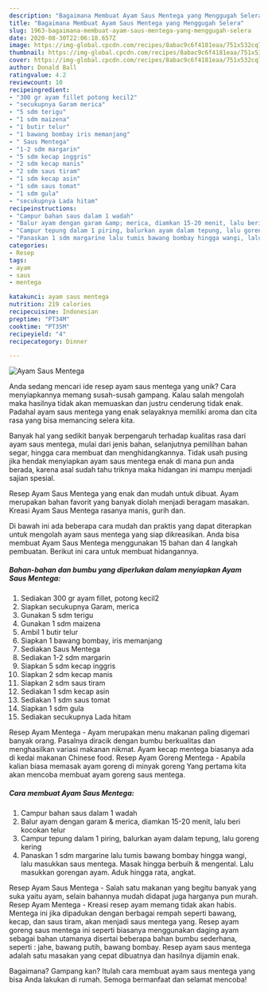 ```yaml
---
description: "Bagaimana Membuat Ayam Saus Mentega yang Menggugah Selera"
title: "Bagaimana Membuat Ayam Saus Mentega yang Menggugah Selera"
slug: 1963-bagaimana-membuat-ayam-saus-mentega-yang-menggugah-selera
date: 2020-08-30T22:06:18.657Z
image: https://img-global.cpcdn.com/recipes/8abac9c6f4181eaa/751x532cq70/ayam-saus-mentega-foto-resep-utama.jpg
thumbnail: https://img-global.cpcdn.com/recipes/8abac9c6f4181eaa/751x532cq70/ayam-saus-mentega-foto-resep-utama.jpg
cover: https://img-global.cpcdn.com/recipes/8abac9c6f4181eaa/751x532cq70/ayam-saus-mentega-foto-resep-utama.jpg
author: Donald Ball
ratingvalue: 4.2
reviewcount: 10
recipeingredient:
- "300 gr ayam fillet potong kecil2"
- "secukupnya Garam merica"
- "5 sdm terigu"
- "1 sdm maizena"
- "1 butir telur"
- "1 bawang bombay iris memanjang"
- " Saus Mentega"
- "1-2 sdm margarin"
- "5 sdm kecap inggris"
- "2 sdm kecap manis"
- "2 sdm saus tiram"
- "1 sdm kecap asin"
- "1 sdm saus tomat"
- "1 sdm gula"
- "secukupnya Lada hitam"
recipeinstructions:
- "Campur bahan saus dalam 1 wadah"
- "Balur ayam dengan garam &amp; merica, diamkan 15-20 menit, lalu beri kocokan telur"
- "Campur tepung dalam 1 piring, balurkan ayam dalam tepung, lalu goreng kering"
- "Panaskan 1 sdm margarine lalu tumis bawang bombay hingga wangi, lalu masukkan saus mentega. Masak hingga berbuih &amp; mengental. Lalu masukkan gorengan ayam. Aduk hingga rata, angkat."
categories:
- Resep
tags:
- ayam
- saus
- mentega

katakunci: ayam saus mentega 
nutrition: 219 calories
recipecuisine: Indonesian
preptime: "PT34M"
cooktime: "PT35M"
recipeyield: "4"
recipecategory: Dinner

---
```



![Ayam Saus Mentega](https://img-global.cpcdn.com/recipes/8abac9c6f4181eaa/751x532cq70/ayam-saus-mentega-foto-resep-utama.jpg)

Anda sedang mencari ide resep ayam saus mentega yang unik? Cara menyiapkannya memang susah-susah gampang. Kalau salah mengolah maka hasilnya tidak akan memuaskan dan justru cenderung tidak enak. Padahal ayam saus mentega yang enak selayaknya memiliki aroma dan cita rasa yang bisa memancing selera kita.

Banyak hal yang sedikit banyak berpengaruh terhadap kualitas rasa dari ayam saus mentega, mulai dari jenis bahan, selanjutnya pemilihan bahan segar, hingga cara membuat dan menghidangkannya. Tidak usah pusing jika hendak menyiapkan ayam saus mentega enak di mana pun anda berada, karena asal sudah tahu triknya maka hidangan ini mampu menjadi sajian spesial.

Resep Ayam Saus Mentega yang enak dan mudah untuk dibuat. Ayam merupakan bahan favorit yang banyak diolah menjadi beragam masakan. Kreasi Ayam Saus Mentega rasanya manis, gurih dan.


Di bawah ini ada beberapa cara mudah dan praktis yang dapat diterapkan untuk mengolah ayam saus mentega yang siap dikreasikan. Anda bisa membuat Ayam Saus Mentega menggunakan 15 bahan dan 4 langkah pembuatan. Berikut ini cara untuk membuat hidangannya.

<!--inarticleads1-->

##### Bahan-bahan dan bumbu yang diperlukan dalam menyiapkan Ayam Saus Mentega:

1. Sediakan 300 gr ayam fillet, potong kecil2
1. Siapkan secukupnya Garam, merica
1. Gunakan 5 sdm terigu
1. Gunakan 1 sdm maizena
1. Ambil 1 butir telur
1. Siapkan 1 bawang bombay, iris memanjang
1. Sediakan  Saus Mentega
1. Sediakan 1-2 sdm margarin
1. Siapkan 5 sdm kecap inggris
1. Siapkan 2 sdm kecap manis
1. Siapkan 2 sdm saus tiram
1. Sediakan 1 sdm kecap asin
1. Sediakan 1 sdm saus tomat
1. Siapkan 1 sdm gula
1. Sediakan secukupnya Lada hitam


Resep Ayam Mentega - Ayam merupakan menu makanan paling digemari banyak orang. Pasalnya diracik dengan bumbu berkualitas dan menghasilkan variasi makanan nikmat. Ayam kecap mentega biasanya ada di kedai makanan Chinese food. Resep Ayam Goreng Mentega - Apabila kalian biasa memasak ayam goreng di minyak goreng Yang pertama kita akan mencoba membuat ayam goreng saus mentega. 

<!--inarticleads2-->

##### Cara membuat Ayam Saus Mentega:

1. Campur bahan saus dalam 1 wadah
1. Balur ayam dengan garam &amp; merica, diamkan 15-20 menit, lalu beri kocokan telur
1. Campur tepung dalam 1 piring, balurkan ayam dalam tepung, lalu goreng kering
1. Panaskan 1 sdm margarine lalu tumis bawang bombay hingga wangi, lalu masukkan saus mentega. Masak hingga berbuih &amp; mengental. Lalu masukkan gorengan ayam. Aduk hingga rata, angkat.


Resep Ayam Saus Mentega - Salah satu makanan yang begitu banyak yang suka yaitu ayam, selain bahannya mudah didapat juga harganya pun murah. Resep Ayam Mentega - Kreasi resep ayam memang tidak akan habis. Mentega ini jika dipadukan dengan berbagai rempah seperti bawang, kecap, dan saus tiram, akan menjadi saus mentega yang. Resep ayam goreng saus mentega ini seperti biasanya menggunakan daging ayam sebagai bahan utamanya disertai beberapa bahan bumbu sederhana, seperti : jahe, bawang putih, bawang bombay. Resep ayam saus mentega adalah satu masakan yang cepat dibuatnya dan hasilnya dijamin enak. 

Bagaimana? Gampang kan? Itulah cara membuat ayam saus mentega yang bisa Anda lakukan di rumah. Semoga bermanfaat dan selamat mencoba!
